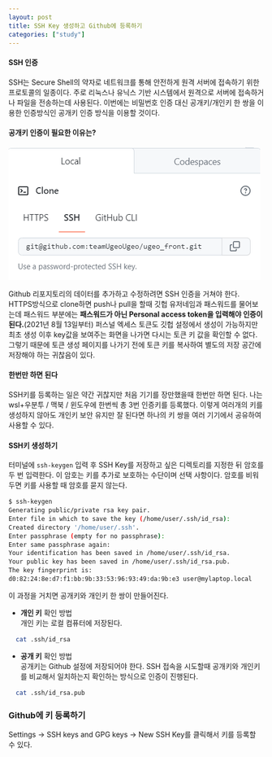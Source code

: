 ```yaml
---
layout: post
title: SSH Key 생성하고 Github에 등록하기
categories: ["study"]
---
```


#### SSH 인증
SSH는 Secure Shell의 약자로 네트워크를 통해 안전하게 원격 서버에 접속하기 위한 프로토콜의 일종이다. 주로 리눅스나 유닉스 기반 시스템에서 원격으로 서버에 접속하거나 파일을 전송하는데 사용된다. 이번에는 비밀번호 인증 대신 공개키/개인키 한 쌍을 이용한 인증방식인 공개키 인증 방식을 이용할 것이다.

#### 공개키 인증이 필요한 이유는?
![git clone](/assets/img/ssh-key-setting.png)

Github 리포지토리의 데이터를 추가하고 수정하려면 SSH 인증을 거쳐야 한다. HTTPS방식으로 clone하면 push나 pull을 할때 깃헙 유저네임과 패스워드를 물어보는데 패스워드 부분에는 **패스워드가 아닌 Personal access token을 입력해야 인증이 된다.**(2021년 8월 13일부터) 퍼스널 엑세스 토큰도 깃헙 설정에서 생성이 가능하지만 최초 생성 이후 key값을 보여주는 화면을 나가면 다시는 토큰 키 값을 확인할 수 없다. 그렇기 때문에 토큰 생성 페이지를 나가기 전에 토큰 키를 복사하여 별도의 저장 공간에 저장해야 하는 귀찮음이 있다.

#### 한번만 하면 된다
SSH키를 등록하는 일은 약간 귀찮지만 처음 기기를 장만했을때 한번만 하면 된다. 나는 wsl+우분투 / 맥북 / 윈도우에 한번씩 총 3번 인증키를 등록했다. 이렇게 여러개의 키를 생성하지 않아도 개인키 보안 유지만 잘 된다면 하나의 키 쌍을 여러 기기에서 공유하여 사용할 수 있다.

#### SSH키 생성하기
터미널에 `ssh-keygen` 입력 후 SSH Key를 저장하고 싶은 디렉토리를 지정한 뒤 암호를 두 번 입력한다. 이 암호는 키를 추가로 보호하는 수단이며 선택 사항이다. 암호를 비워두면 키를 사용할 때 암호를 묻지 않는다.

```bash
$ ssh-keygen
Generating public/private rsa key pair.
Enter file in which to save the key (/home/user/.ssh/id_rsa):
Created directory '/home/user/.ssh'.
Enter passphrase (empty for no passphrase):
Enter same passphrase again:
Your identification has been saved in /home/user/.ssh/id_rsa.
Your public key has been saved in /home/user/.ssh/id_rsa.pub.
The key fingerprint is:
d0:82:24:8e:d7:f1:bb:9b:33:53:96:93:49:da:9b:e3 user@mylaptop.local
```

이 과정을 거치면 공개키와 개인키 한 쌍이 만들어진다.

* **개인 키** 확인 방법  
  개인 키는 로컬 컴퓨터에 저장된다.

```bash
  cat .ssh/id_rsa
```
* **공개 키** 확인 방법  
  공개키는 Github 설정에 저장되어야 한다. SSH 접속을 시도할때 공개키와 개인키를 비교해서 일치하는지 확인하는 방식으로 인증이 진행된다.

```bash
  cat .ssh/id_rsa.pub
```

### Github에 키 등록하기
Settings -> SSH keys and GPG keys -> New SSH Key를 클릭해서 키를 등록할 수 있다.